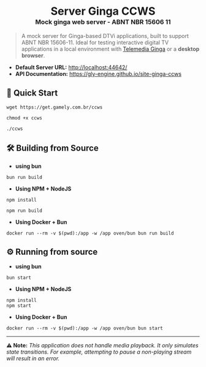 <div align="center"><h1>Server Ginga CCWS<br/><sup><sub><sup>Mock ginga web server - ABNT NBR 15606 11</sup></sub></sup></h1></div>

> A mock server for Ginga-based DTVi applications, built to support ABNT NBR 15606-11.
Ideal for testing interactive digital TV applications in a local environment with [Telemedia Ginga](https://github.com/TeleMidia/ginga) or a **desktop browser**.

 * **Default Server URL:** <http://localhost:44642/>
 * **API Documentation:** <https://gly-engine.github.io/site-ginga-ccws>

## :rocket: Quick Start

```
wget https://get.gamely.com.br/ccws
``` 

```
chmod +x ccws
```

```
./ccws
```

## :hammer_and_wrench: Building from Source

* **using bun**

```
bun run build
``` 

* **Using NPM + NodeJS**

```
npm install
```

```
npm run build
```

* **Using Docker + Bun**

```
docker run --rm -v $(pwd):/app -w /app oven/bun bun run build
```

## :gear: Running from source

* **using bun**

```
bun start
``` 

* **Using NPM + NodeJS**

```
npm install
npm start
```

* **Using Docker + Bun**

```
docker run --rm -v $(pwd):/app -w /app oven/bun bun start
```

---
**:warning: Note:** _This application does not handle media playback. It only simulates state transitions. For example, attempting to pause a non-playing stream will result in an error._
